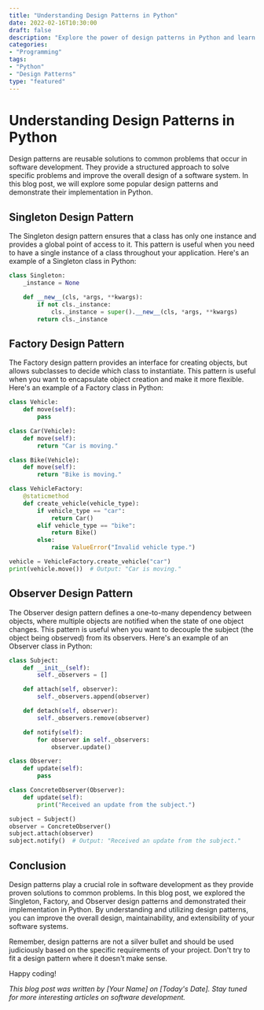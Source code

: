```yaml
--- 
title: "Understanding Design Patterns in Python"
date: 2022-02-16T10:30:00
draft: false
description: "Explore the power of design patterns in Python and learn how to implement them efficiently."
categories: 
- "Programming"
tags: 
- "Python"
- "Design Patterns"
type: "featured"
---
```


# Understanding Design Patterns in Python

Design patterns are reusable solutions to common problems that occur in software development. They provide a structured approach to solve specific problems and improve the overall design of a software system. In this blog post, we will explore some popular design patterns and demonstrate their implementation in Python.

## Singleton Design Pattern

The Singleton design pattern ensures that a class has only one instance and provides a global point of access to it. This pattern is useful when you need to have a single instance of a class throughout your application. Here's an example of a Singleton class in Python:

```python
class Singleton:
    _instance = None

    def __new__(cls, *args, **kwargs):
        if not cls._instance:
            cls._instance = super().__new__(cls, *args, **kwargs)
        return cls._instance
```

## Factory Design Pattern

The Factory design pattern provides an interface for creating objects, but allows subclasses to decide which class to instantiate. This pattern is useful when you want to encapsulate object creation and make it more flexible. Here's an example of a Factory class in Python:

```python
class Vehicle:
    def move(self):
        pass

class Car(Vehicle):
    def move(self):
        return "Car is moving."

class Bike(Vehicle):
    def move(self):
        return "Bike is moving."

class VehicleFactory:
    @staticmethod
    def create_vehicle(vehicle_type):
        if vehicle_type == "car":
            return Car()
        elif vehicle_type == "bike":
            return Bike()
        else:
            raise ValueError("Invalid vehicle type.")

vehicle = VehicleFactory.create_vehicle("car")
print(vehicle.move())  # Output: "Car is moving."
```

## Observer Design Pattern

The Observer design pattern defines a one-to-many dependency between objects, where multiple objects are notified when the state of one object changes. This pattern is useful when you want to decouple the subject (the object being observed) from its observers. Here's an example of an Observer class in Python:

```python
class Subject:
    def __init__(self):
        self._observers = []

    def attach(self, observer):
        self._observers.append(observer)

    def detach(self, observer):
        self._observers.remove(observer)

    def notify(self):
        for observer in self._observers:
            observer.update()

class Observer:
    def update(self):
        pass

class ConcreteObserver(Observer):
    def update(self):
        print("Received an update from the subject.")

subject = Subject()
observer = ConcreteObserver()
subject.attach(observer)
subject.notify()  # Output: "Received an update from the subject."
```

## Conclusion

Design patterns play a crucial role in software development as they provide proven solutions to common problems. In this blog post, we explored the Singleton, Factory, and Observer design patterns and demonstrated their implementation in Python. By understanding and utilizing design patterns, you can improve the overall design, maintainability, and extensibility of your software systems.

Remember, design patterns are not a silver bullet and should be used judiciously based on the specific requirements of your project. Don't try to fit a design pattern where it doesn't make sense.

Happy coding!

*This blog post was written by [Your Name] on [Today's Date]. Stay tuned for more interesting articles on software development.*
